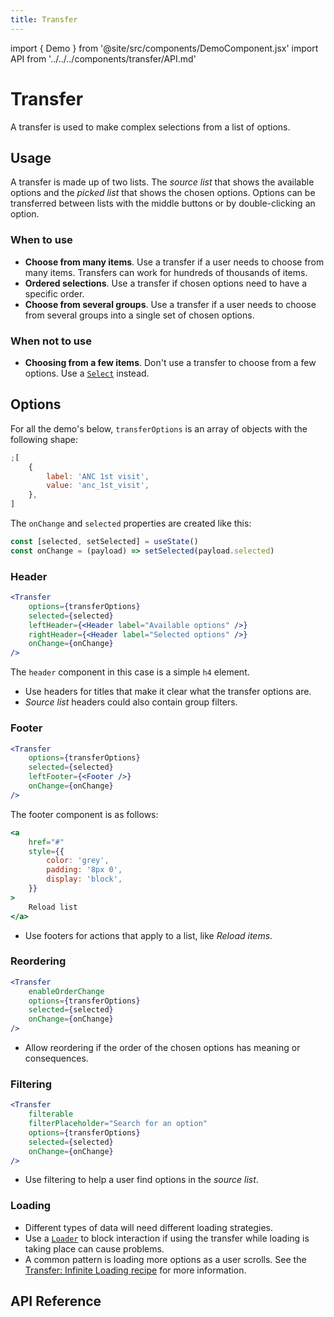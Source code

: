 ```yaml
---
title: Transfer
---
```


import { Demo } from '@site/src/components/DemoComponent.jsx'
import API from '../../../components/transfer/API.md'

# Transfer

A transfer is used to make complex selections from a list of options.

<Demo
    path="transfer--single-selection"
    height="320px"
/>

## Usage

A transfer is made up of two lists. The _source list_ that shows the available options and the _picked list_ that shows the chosen options. Options can be transferred between lists with the middle buttons or by double-clicking an option.

### When to use

-   **Choose from many items**. Use a transfer if a user needs to choose from many items. Transfers can work for hundreds of thousands of items.
-   **Ordered selections**. Use a transfer if chosen options need to have a specific order.
-   **Choose from several groups**. Use a transfer if a user needs to choose from several groups into a single set of chosen options.

### When not to use

-   **Choosing from a few items**. Don't use a transfer to choose from a few options. Use a [`Select`](select.md) instead.

## Options

For all the demo's below, `transferOptions` is an array of objects with the following shape:

```js
;[
    {
        label: 'ANC 1st visit',
        value: 'anc_1st_visit',
    },
]
```

The `onChange` and `selected` properties are created like this:

```js
const [selected, setSelected] = useState()
const onChange = (payload) => setSelected(payload.selected)
```

### Header

<Demo
    path="transfer--header"
    height="320px"
    args="leftHeader.type:h4;leftHeader.props.children:Available+Options;rightHeader.props.children:Selected+Options"
/>

```jsx
<Transfer
    options={transferOptions}
    selected={selected}
    leftHeader={<Header label="Available options" />}
    rightHeader={<Header label="Selected options" />}
    onChange={onChange}
/>
```

The `header` component in this case is a simple `h4` element.

-   Use headers for titles that make it clear what the transfer options are.
-   _Source list_ headers could also contain group filters.

### Footer

<Demo
    path="transfer--options-footer"
    height="320px"
/>

```jsx
<Transfer
    options={transferOptions}
    selected={selected}
    leftFooter={<Footer />}
    onChange={onChange}
/>
```

The footer component is as follows:

```jsx
<a
    href="#"
    style={{
        color: 'grey',
        padding: '8px 0',
        display: 'block',
    }}
>
    Reload list
</a>
```

-   Use footers for actions that apply to a list, like _Reload items_.

### Reordering

<Demo
    path="transfer--reordering"
    height="320px"
/>

```jsx
<Transfer
    enableOrderChange
    options={transferOptions}
    selected={selected}
    onChange={onChange}
/>
```

-   Allow reordering if the order of the chosen options has meaning or consequences.

### Filtering

<Demo
    path="transfer--filtered"
    height="320px"
/>

```jsx
<Transfer
    filterable
    filterPlaceholder="Search for an option"
    options={transferOptions}
    selected={selected}
    onChange={onChange}
/>
```

-   Use filtering to help a user find options in the _source list_.

### Loading

<Demo
    path="transfer--loading-source"
    height="320px"
/>

-   Different types of data will need different loading strategies.
-   Use a [`Loader`](loading.md) to block interaction if using the transfer while loading is taking place can cause problems.
-   A common pattern is loading more options as a user scrolls. See the [Transfer: Infinite Loading recipe](../recipes/transfer-infinite-loading-all-options-selected.md) for more information.

## API Reference

<API />
